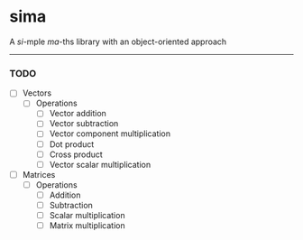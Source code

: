# sima
A *si*-mple *ma*-ths library with an object-oriented approach

---

### TODO

- [ ] Vectors
  - [ ] Operations
    - [ ] Vector addition
    - [ ] Vector subtraction
    - [ ] Vector component multiplication
    - [ ] Dot product
    - [ ] Cross product
    - [ ] Vector scalar multiplication

- [ ] Matrices
  - [ ] Operations
    - [ ] Addition
    - [ ] Subtraction
    - [ ] Scalar multiplication
    - [ ] Matrix multiplication